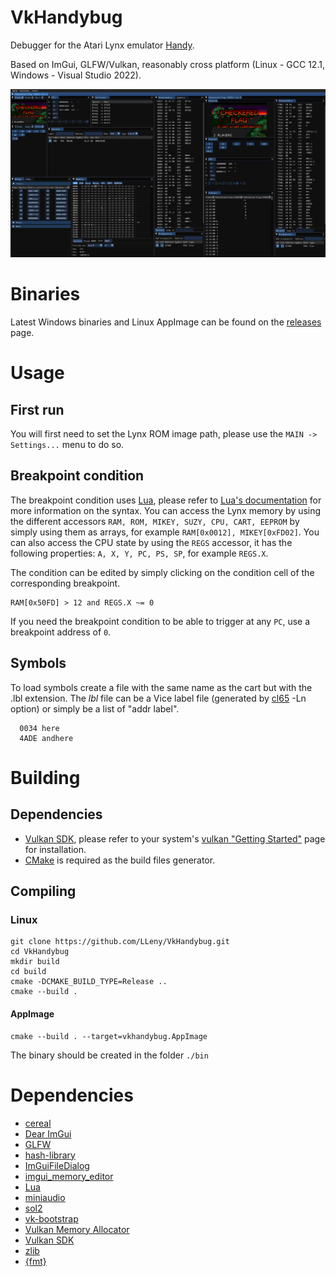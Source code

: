 # VkHandybug

Debugger for the Atari Lynx emulator [Handy](https://handy.sourceforge.net/).

Based on ImGui, GLFW/Vulkan, reasonably cross platform (Linux - GCC 12.1, Windows - Visual Studio 2022).

![](/assets/screen1.jpg)

# Binaries
Latest Windows binaries and Linux AppImage can be found on the [releases](https://github.com/LLeny/VkHandybug/releases) page.

# Usage
## First run
You will first need to set the Lynx ROM image path, please use the ```MAIN -> Settings...``` menu to do so.

## Breakpoint condition
The breakpoint condition uses [Lua](https://www.lua.org/), please refer to [Lua's documentation](https://www.lua.org/docs.html) for more information on the syntax.
You can access the Lynx memory by using the different accessors ```RAM, ROM, MIKEY, SUZY, CPU, CART, EEPROM``` by simply using them as arrays, for example ```RAM[0x0012], MIKEY[0xFD02]```.
You can also access the CPU state by using the ```REGS``` accessor, it has the following properties: ```A, X, Y, PC, PS, SP```, for example ```REGS.X```. 

The condition can be edited by simply clicking on the condition cell of the corresponding breakpoint.
```
RAM[0x50FD] > 12 and REGS.X ~= 0
```

If you need the breakpoint condition to be able to trigger at any ```PC```, use a breakpoint address of ```0```.

## Symbols
To load symbols create a file with the same name as the cart but with the .lbl extension.
The *lbl* file can be a Vice label file (generated by [cl65](https://cc65.github.io/doc/cl65.html) -Ln option) or simply be a list of "addr label".

```
  0034 here
  4ADE andhere
```

# Building
## Dependencies

- [Vulkan SDK](https://www.lunarg.com/vulkan-sdk/), please refer to your system's [vulkan "Getting Started"](https://www.lunarg.com/vulkan-sdk/) page for installation.
- [CMake](https://cmake.org/) is required as the build files generator.

## Compiling
### Linux
```
git clone https://github.com/LLeny/VkHandybug.git
cd VkHandybug
mkdir build
cd build
cmake -DCMAKE_BUILD_TYPE=Release ..
cmake --build .
```
#### AppImage
```
cmake --build . --target=vkhandybug.AppImage
```

The binary should be created in the folder ```./bin```

# Dependencies
- [cereal](https://uscilab.github.io/cereal/)
- [Dear ImGui](https://github.com/ocornut/imgui)
- [GLFW](https://www.glfw.org/)
- [hash-library](https://create.stephan-brumme.com/hash-library/)
- [ImGuiFileDialog](https://github.com/aiekick/ImGuiFileDialog)
- [imgui_memory_editor](https://github.com/ocornut/imgui_club)
- [Lua](https://www.lua.org/)
- [miniaudio](https://miniaud.io/)
- [sol2](https://github.com/ThePhD/sol2)
- [vk-bootstrap](https://github.com/charles-lunarg/vk-bootstrap)
- [Vulkan Memory Allocator](https://gpuopen.com/vulkan-memory-allocator/)
- [Vulkan SDK](https://www.lunarg.com/vulkan-sdk/)
- [zlib](https://github.com/madler/zlib)
- [{fmt}](https://fmt.dev/latest/index.html)
